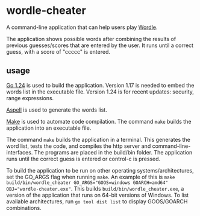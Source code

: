 # wordle-cheater

A command-line application that can help users play [Wordle](https://www.powerlanguage.co.uk/wordle).

The application shows possible words after combining the results of previous guesses/scores that are entered by the user.
It runs until a correct guess, with a score of "ccccc" is entered.

## usage

[Go 1.24](https://golang.org/dl/) is used to build the application. Version 1.17 is needed to embed the words list in the executable file.  Version 1.24 is for recent updates: security, range expressions.

[Aspell](https://github.com/GNUAspell/aspell) is used to generate the words list.

[Make](https://www.gnu.org/software/make/) is used to automate code compilation.  The command `make` builds the application into an executable file.

The command `make` builds the application in a terminal.  This generates the word list, tests the code, and compiles the http server and command-line-interfaces.  The programs are placed in the build/bin folder.  The application runs until the correct guess is entered or control-c is pressed.

To build the application to be run on other operating systems/architectures, set the GO_ARGS flag when running `make`.  An example of this is `make build/bin/wordle_cheater GO_ARGS="GOOS=windows GOARCH=amd64" OBJ="wordle-cheater.exe"`.  This builds `build/bin/wordle_cheater.exe`, a version of the application that runs on 64-bit versions of Windows.  To list available architectures, run `go tool dist list` to display GOOS/GOARCH combinations.

